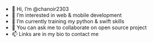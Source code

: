 - 👋 Hi, I’m @chanoir2303
- 👀 I’m interested in web & mobile development
- 🌱 I’m currently training my python & swift skills
- 💞️ You can ask me to collaborate on open source project
- 📫 Links are in my bio to contact me

<!---
chanoir2303/chanoir2303 is a ✨ special ✨ repository because its `README.md` (this file) appears on your GitHub profile.
You can click the Preview link to take a look at your changes.
--->

